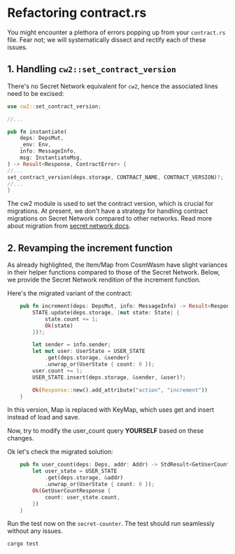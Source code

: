 # Refactoring contract.rs

You might encounter a plethora of errors popping up from your `contract.rs` file. Fear not; we will systematically dissect and rectify each of these issues.

## 1. Handling `cw2::set_contract_version`

There's no Secret Network equivalent for `cw2`, hence the associated lines need to be excised:

```rust
use cw2::set_contract_version;

//...

pub fn instantiate(
    deps: DepsMut,
    _env: Env,
    info: MessageInfo,
    msg: InstantiateMsg,
) -> Result<Response, ContractError> {
//...
set_contract_version(deps.storage, CONTRACT_NAME, CONTRACT_VERSION)?;
//...
}
```

The cw2 module is used to set the contract version, which is crucial for migrations. At present, we don't have a strategy for handling contract migrations on Secret Network compared to other networks. Read more about migration from [secret network docs](https://docs.scrt.network/secret-network-documentation/development/development-concepts/contract-migration).

## 2. Revamping the increment function

As already highlighted, the Item/Map from CosmWasm have slight variances in their helper functions compared to those of the Secret Network. Below, we provide the Secret Network rendition of the increment function.

Here's the migrated variant of the contract:

```Rust
    pub fn increment(deps: DepsMut, info: MessageInfo) -> Result<Response, ContractError> {
        STATE.update(deps.storage, |mut state: State| {
            state.count += 1;
            Ok(state)
        })?;

        let sender = info.sender;
        let mut user: UserState = USER_STATE
            .get(deps.storage, &sender)
            .unwrap_or(UserState { count: 0 });
        user.count += 1;
        USER_STATE.insert(deps.storage, &sender, &user)?;

        Ok(Response::new().add_attribute("action", "increment"))
    }
```

In this version, Map is replaced with KeyMap, which uses get and insert instead of load and save.

Now, try to modify the user_count query **YOURSELF** based on these changes.

Ok let's check the migrated solution:

```Rust
    pub fn user_count(deps: Deps, addr: Addr) -> StdResult<GetUserCountResponse> {
        let user_state = USER_STATE
            .get(deps.storage, &addr)
            .unwrap_or(UserState { count: 0 });
        Ok(GetUserCountResponse {
            count: user_state.count,
        })
    }
```

Run the test now on the `secret-counter`. The test should run seamlessly without any issues.

```Rust
cargo test
```
